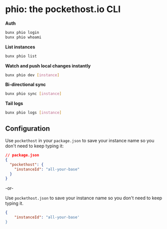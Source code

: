 # phio: the pockethost.io CLI

**Auth**

```bash
bunx phio login
bunx phio whoami
```

**List instances**

```bash
bunx phio list
```

**Watch and push local changes instantly**

```bash
bunx phio dev [instance]
```

**Bi-directional sync**

```bash
bunx phio sync [instance]
```

**Tail logs**

```bash
bunx phio logs [instance]
```

## Configuration

Use `pockethost` in your `package.json` to save your instance name so you don't need to keep typing it:

```json
// package.json
{
  "pockethost": {
    "instanceId": "all-your-base"
  }
}
```

-or-

Use `pockethost.json` to save your instance name so you don't need to keep typing it.

```json
{
    "instanceId": "all-your-base'
}
```
